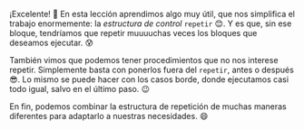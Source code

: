 ¡Excelente! :tada: En esta lección aprendimos algo muy útil, que nos simplifica el trabajo enormemente: la _estructura de control_ `repetir` :blush:. Y es que, sin ese bloque, tendríamos que repetir muuuuchas veces los bloques que deseamos ejecutar. :cold_sweat:

También vimos que podemos tener procedimientos que no nos interese repetir. Simplemente basta con ponerlos fuera del `repetir`, antes o después :sunglasses:. Lo mismo se puede hacer con los casos borde, donde ejecutamos casi todo igual, salvo en el último paso. :wink:

En fin, podemos combinar la estructura de repetición de muchas maneras diferentes para adaptarlo a nuestras necesidades. :smile: